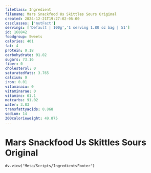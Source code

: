 ```yaml
---
fileClass: Ingredient
filename: Mars Snackfood Us Skittles Sours Original
created: 2024-12-21T19:27:02-06:00
cssclasses: ['nutFact']
servings: ['Default | 100g','1 serving 1.80 oz bag | 51']
id: 168842
foodgroup: Sweets
calories: 401
fat: 4
protein: 0.18
carbohydrate: 91.02
sugars: 73.16
fiber: 0
cholesterol: 0
saturatedfats: 3.765
calcium: 0
iron: 0.01
vitaminaiu: 0
vitaminarae: 0
vitaminc: 61.1
netcarbs: 91.02
water: 3.83
transfattyacids: 0.068
sodium: 14
200calorieweight: 49.875
---
```


# Mars Snackfood Us Skittles Sours Original

```dataviewjs
dv.view("Meta/Scripts/IngredientsFooter")
```